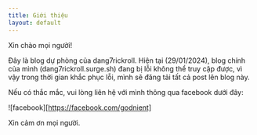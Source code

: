 ```yaml
---
title: Giới thiệu
layout: default
---
```


Xin chào mọi người!

Đây là blog dự phòng của dang7rickroll. Hiện tại (29/01/2024), blog chính của mình (dang7rickroll.surge.sh) đang bị lỗi không thể truy cập được, vì vậy trong thời gian khắc phục lỗi, mình sẽ đăng tải tất cả post lên blog này.

Nếu có thắc mắc, vui lòng liên hệ với mình thông qua facebook dưới đây:

![facebook][https://facebook.com/godnient]


Xin cảm ơn mọi người.

